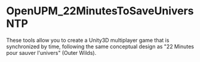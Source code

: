 # OpenUPM_22MinutesToSaveUniversNTP
These tools allow you to create a Unity3D multiplayer game that is synchronized by time, following the same conceptual design as "22 Minutes pour sauver l'univers" (Outer Wilds).

